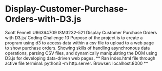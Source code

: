 # Display-Customer-Purchase-Orders-with-D3.js
Scott Fennell U86364709
ISM3232-521 Display Customer Purchase Orders with D3.js/ Coding Challenge 10
Purpose of the project is to create a program using d3 to access data within a csv file to upload to a web page to show purchase orders. Showing skills of handling asynchronous data operations, parsing CSV files, and dynamically manipulating the DOM using D3.js for developing data-driven web pages. 
** Ran index.html file through active file terminal: python3 -m http.server. Browser: localhost:8000 **
